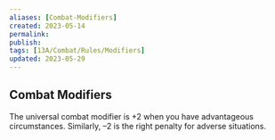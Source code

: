 ```yaml
---
aliases: [Combat-Modifiers]
created: 2023-05-14
permalink: 
publish: 
tags: [13A/Combat/Rules/Modifiers]
updated: 2023-05-29
---
```


## Combat Modifiers

The universal combat modifier is +2 when you have advantageous circumstances. Similarly, –2 is the right penalty for adverse situations.



